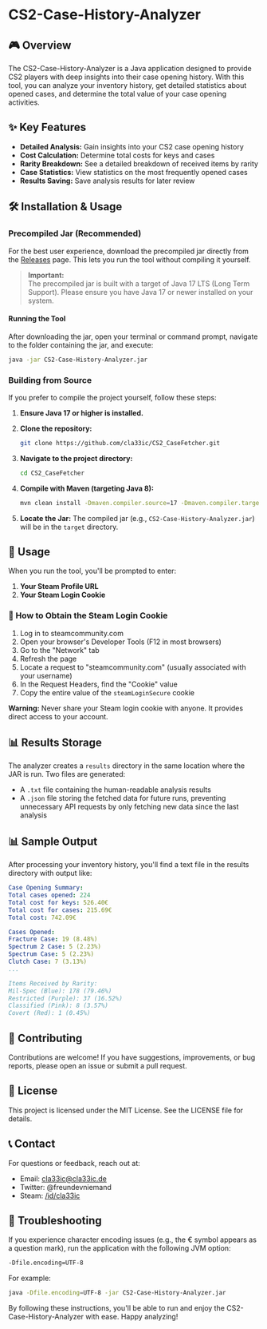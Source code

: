 # CS2-Case-History-Analyzer

## 🎮 Overview

The CS2-Case-History-Analyzer is a Java application designed to provide CS2 players with deep insights into their case opening history. With this tool, you can analyze your inventory history, get detailed statistics about opened cases, and determine the total value of your case opening activities.

## ✨ Key Features

- **Detailed Analysis:** Gain insights into your CS2 case opening history
- **Cost Calculation:** Determine total costs for keys and cases
- **Rarity Breakdown:** See a detailed breakdown of received items by rarity
- **Case Statistics:** View statistics on the most frequently opened cases
- **Results Saving:** Save analysis results for later review

## 🛠 Installation & Usage

### Precompiled Jar (Recommended)

For the best user experience, download the precompiled jar directly from the [Releases](https://github.com/cla33ic/CS2_CaseFetcher/releases) page. This lets you run the tool without compiling it yourself.

> **Important:**  
> The precompiled jar is built with a target of Java 17 LTS (Long Term Support). Please ensure you have Java 17 or newer installed on your system.

#### Running the Tool

After downloading the jar, open your terminal or command prompt, navigate to the folder containing the jar, and execute:

```bash
java -jar CS2-Case-History-Analyzer.jar
```

### Building from Source

If you prefer to compile the project yourself, follow these steps:

1. **Ensure Java 17 or higher is installed.**

2. **Clone the repository:**
   ```bash
   git clone https://github.com/cla33ic/CS2_CaseFetcher.git
   ```

3. **Navigate to the project directory:**
   ```bash
   cd CS2_CaseFetcher
   ```

4. **Compile with Maven (targeting Java 8):**
   ```bash
   mvn clean install -Dmaven.compiler.source=17 -Dmaven.compiler.target=17
   ```

5. **Locate the Jar:** The compiled jar (e.g., `CS2-Case-History-Analyzer.jar`) will be in the `target` directory.

## 🚀 Usage

When you run the tool, you'll be prompted to enter:

1. **Your Steam Profile URL**
2. **Your Steam Login Cookie**

### 🍪 How to Obtain the Steam Login Cookie

1. Log in to steamcommunity.com
2. Open your browser's Developer Tools (F12 in most browsers)
3. Go to the "Network" tab
4. Refresh the page
5. Locate a request to "steamcommunity.com" (usually associated with your username)
6. In the Request Headers, find the "Cookie" value
7. Copy the entire value of the `steamLoginSecure` cookie

**Warning:** Never share your Steam login cookie with anyone. It provides direct access to your account.

## 📊 Results Storage

The analyzer creates a `results` directory in the same location where the JAR is run. Two files are generated:

- A `.txt` file containing the human-readable analysis results
- A `.json` file storing the fetched data for future runs, preventing unnecessary API requests by only fetching new data since the last analysis

## 📊 Sample Output

After processing your inventory history, you'll find a text file in the results directory with output like:

```yaml
Case Opening Summary:
Total cases opened: 224
Total cost for keys: 526.40€
Total cost for cases: 215.69€
Total cost: 742.09€

Cases Opened:
Fracture Case: 19 (8.48%)
Spectrum 2 Case: 5 (2.23%)
Spectrum Case: 5 (2.23%)
Clutch Case: 7 (3.13%)
...

Items Received by Rarity:
Mil-Spec (Blue): 178 (79.46%)
Restricted (Purple): 37 (16.52%)
Classified (Pink): 8 (3.57%)
Covert (Red): 1 (0.45%)
```

## 🤝 Contributing

Contributions are welcome! If you have suggestions, improvements, or bug reports, please open an issue or submit a pull request.

## 📜 License

This project is licensed under the MIT License. See the LICENSE file for details.

## 📞 Contact

For questions or feedback, reach out at:
- Email: cla33ic@cla33ic.de
- Twitter: @freundevniemand
- Steam: [/id/cla33ic](https://steamcommunity.com/id/cla33ic)

## 🐛 Troubleshooting

If you experience character encoding issues (e.g., the € symbol appears as a question mark), run the application with the following JVM option:

```bash
-Dfile.encoding=UTF-8
```

For example:
```bash
java -Dfile.encoding=UTF-8 -jar CS2-Case-History-Analyzer.jar
```

By following these instructions, you'll be able to run and enjoy the CS2-Case-History-Analyzer with ease. Happy analyzing!
